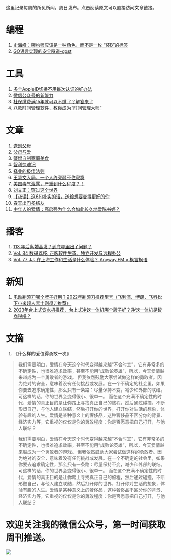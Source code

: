 这里记录每周的所见所闻，周日发布。点击阅读原文可以直接访问文章链接。

# 编程
1. [史海峰：架构师应该是一种角色，而不是一枚 “装B”的标签](https://mp.weixin.qq.com/s/oAh4Yp77UztqrFMRR16MzQ)
2. [GO语言实现的安全隧道-gost](https://github.com/ginuerzh/gost)

# 工具
1. [多个AppleID切换不用每次认证的好办法](https://v2ex.com/t/833395)
2. [微信公众号的新能力](https://mp.weixin.qq.com/s/9fEuDP6kk44up3QFKZnExQ)
3. [社保缴费满15年就可以不缴了？解答来了](https://mp.weixin.qq.com/s/_e4YBU9dvYofuDL3xFbSrw)
4. [八款时间管理软件，教你成为“时间管理大师”](https://sspai.com/post/67928#!)

# 文章
1. [送别父母](https://mp.weixin.qq.com/s/4e6Ulphu3M96QWzBgiiFXA)
2. [父母与爱](https://mp.weixin.qq.com/s/j-BGpMjn-JoOISHij6naJQ)
3. [警惕自制家庭美食](https://mp.weixin.qq.com/s/DNQGVGHaFgmC_eyf4Uwqkg)
4. [智利惊魂记](https://mp.weixin.qq.com/s/zClQWcIK9WEFymHGPvch1Q)
5. [择业的极佳法则](https://mp.weixin.qq.com/s/snI26g85589gw01cefZ2Ew)
6. [王慧文入局，一个人终究耐不住寂寞](https://mp.weixin.qq.com/s/ZgWg66wTxg3GFBIsgFstlQ)
7. [美国毒气泄露，严重到什么程度？！](https://mp.weixin.qq.com/s/fjk-Wy3SPietzoLPyJaWRw)
8. [刘文正：穿过这个世界](https://mp.weixin.qq.com/s/HOtlu6cE-NQRH8oVNmqczQ)
9. [【夜读】这6句朴实的话，送给想要变得更好的你](https://mp.weixin.qq.com/s/E87AfIkXZz4xheAoxU4Saw)
10. [春天出门多结友](https://mp.weixin.qq.com/s/7u_X9dQyhjmeKX3FPXeVPg)
11. [中年人的爱情：高启强为什么会如此长久地爱陈书婷？](https://mp.weixin.qq.com/s/_cdPDnq_BtUJCZwBwbCx6Q)

# 播客
1. [113.年后离婚高发？到底哪里出了问题？](https://www.xiaoyuzhoufm.com/episode/63e6250751a4e4150a29f7ee?s=eyJ1IjogIjVlN2ZlY2MyMWJmYmJjM2RhZDgzNmNjNCJ9)
2. [Vol. 84 数码荔枝: 正版软件生态、独立开发与远程办公](https://www.xiaoyuzhoufm.com/episode/63eb065722388040c90bb082?s=eyJ1IjogIjVlN2ZlY2MyMWJmYmJjM2RhZDgzNmNjNCJ9)
3. [Vol. 77 JJ: 在上海工作和生活是什么体验？ Anyway.FM × 枫言枫语](https://www.xiaoyuzhoufm.com/episode/63282ca3953e23f946ae98ab?s=eyJ1IjogIjVlN2ZlY2MyMWJmYmJjM2RhZDgzNmNjNCJ9)

# 新知
1. [电动剃须刀哪个牌子好用？2022年剃须刀推荐型号（飞利浦、博朗、飞科松下小米超人素士剃须刀推荐）](https://zhuanlan.zhihu.com/p/195018929?utm_id=0)
2. [2023年台上式饮水机推荐，台上式净饮一体机哪个牌子好？净饮一体机是智商税吗？](https://zhuanlan.zhihu.com/p/334490136?utm_medium=social&utm_oi=801538842250346496&utm_psn=1610432313241825280&utm_source=wechat_session&utm_id=0)

# 文摘
1. 《什么样的爱值得勇敢一次》
> 我们需要明白，爱情在今天这个时代变得越来越“不合时宜”，它有非常多的不确定性，也很难追求效率，甚至不能用“成败论英雄”，所以，今天爱情越来越成为一个勇敢者的游戏。
但我依然鼓励大家尝试做这样的勇敢者。因为绝对的安全，意味着没有任何挑战或发展。在一个不确定的社会里，如果你要去追求确定性，那么只有一条路：尽量保持不变，减少和外部的联结。可这样的话，你的世界会变得很小、很单一。
而在这个充满不确定性的时代，爱情的真正目的是让你踏上寻找真正自己的旅程，然后通过碰撞，不断形塑自己，与他人建立联结，然后打开你的世界，打开你对生活的想象，体验有趣的人生。爱情是某种意义上的奢侈品，这种奢侈品不区分你的背景、经济实力等，它重视的仅仅是你的勇敢程度：你是否愿意把自己打开，与他人联结？

> 我们需要明白，爱情在今天这个时代变得越来越“不合时宜”，它有非常多的不确定性，也很难追求效率，甚至不能用“成败论英雄”，所以，今天爱情越来越成为一个勇敢者的游戏。
但我依然鼓励大家尝试做这样的勇敢者。因为绝对的安全，意味着没有任何挑战或发展。在一个不确定的社会里，如果你要去追求确定性，那么只有一条路：尽量保持不变，减少和外部的联结。可这样的话，你的世界会变得很小、很单一。
而在这个充满不确定性的时代，爱情的真正目的是让你踏上寻找真正自己的旅程，然后通过碰撞，不断形塑自己，与他人建立联结，然后打开你的世界，打开你对生活的想象，体验有趣的人生。爱情是某种意义上的奢侈品，这种奢侈品不区分你的背景、经济实力等，它重视的仅仅是你的勇敢程度：你是否愿意把自己打开，与他人联结？

# 欢迎关注我的微信公众号，第一时间获取周刊推送。
![](https://files.catbox.moe/s0g0p6.png)